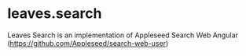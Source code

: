 # leaves.search
Leaves Search is an implementation of Appleseed Search Web Angular (https://github.com/Appleseed/search-web-user)
